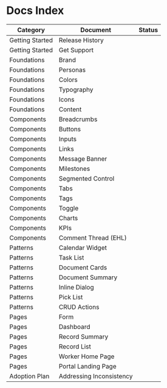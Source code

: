 # Docs Index

| Category | Document | Status |
|----------|----------|---------|
| Getting Started | Release History | |
| Getting Started | Get Support | |
| Foundations | Brand | |
| Foundations | Personas | |
| Foundations | Colors | |
| Foundations | Typography | |
| Foundations | Icons | |
| Foundations | Content | |
| Components | Breadcrumbs | |
| Components | Buttons | |
| Components | Inputs | |
| Components | Links | |
| Components | Message Banner | |
| Components | Milestones | |
| Components | Segmented Control | |
| Components | Tabs | |
| Components | Tags | |
| Components | Toggle | |
| Components | Charts | |
| Components | KPIs | |
| Components | Comment Thread (EHL) | |
| Patterns | Calendar Widget | |
| Patterns | Task List | |
| Patterns | Document Cards | |
| Patterns | Document Summary | |
| Patterns | Inline Dialog | |
| Patterns | Pick List | |
| Patterns | CRUD Actions | |
| Pages | Form | |
| Pages | Dashboard | |
| Pages | Record Summary | |
| Pages | Record List | |
| Pages | Worker Home Page | |
| Pages | Portal Landing Page | |
| Adoption Plan | Addressing Inconsistency | |